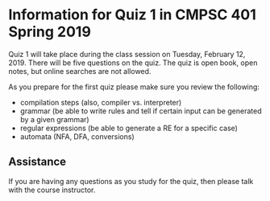 # Information for Quiz 1 in CMPSC 401 Spring 2019

Quiz 1 will take place during the class session on Tuesday, February 12, 2019.
There will be five questions on the quiz.
The quiz is open book, open notes, but online searches are not allowed.

As you prepare for the first quiz please make sure you review the following:

* compilation steps (also, compiler vs. interpreter)
* grammar (be able to write rules and tell if certain input can be generated by a given grammar)
* regular expressions (be able to generate a RE for a specific case)
* automata (NFA, DFA, conversions)

## Assistance

If you are having any questions as you study for the quiz, then please talk
with  the course instructor.

